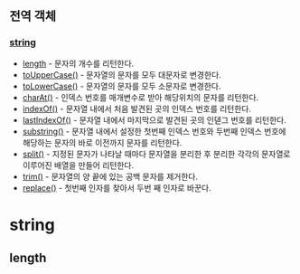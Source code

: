 ## 전역 객체



 ### [string](#stirng)

- [length](#length) - 문자의 개수를 리턴한다.
- [toUpperCase()](#toUpperCase) - 문자열의 문자를 모두 대문자로 변경한다.
- [toLowerCase()](#toLowerCAse) - 문자열의 문자를 모두 소문자로 변경한다.
- [charAt()](#charAt) - 인덱스 번호를 매개변수로 받아 해당위치의 문자를 리턴한다.
- [indexOf()](#indexOf) - 문자열 내에서 처음 발견된 곳의 인덱스 번호를 리턴한다.
- [lastIndexOf()](#lastIndexOf) - 문자열 내에서 마지막으로 발견된 곳의 인덷그 번호를 리턴한다. 
- [substring()](#substring) - 문자열 내에서 설정한 첫번째 인덱스 번호와 두번째 인덱스 번호에 해당하는 문자의 바로 이전까지 문자를 리턴한다.
- [split()](#split) - 지정된 문자가 나타날 때마다 문자열을 분리한 후 분리한 각각의 문자열로 이루어진 배열을 만들어 리턴한다.
- [trim()](#trim) - 문자열의 양 끝에 있는 공백 문자를 제거한다.
- [replace()](#replace) - 첫번째 인자를 찾아서 두번 째 인자로 바꾼다.




# string

## length 